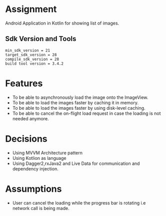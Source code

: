 # Assignment
Android Application in Kotlin for showing list of images.

## Sdk Version and Tools
    min_sdk_version = 21
    target_sdk_version = 28
    compile_sdk_version = 28
    build tool version = 3.4.2

# Features
* To be able to asynchronously load the image onto the ImageView.
* To be able to load the images faster by caching it in memory.
* To be able to load the images faster by using disk-level caching.
* To be able to cancel the on-flight load request in case the loading is not needed anymore.

# Decisions
* Using MVVM Architecture pattern
* Using Kotlion as language
* Using Dagger2,rxJava2 and Live Data for communication and dependency injection.

# Assumptions
* User can cancel the loading while the progress bar is rotating i.e network call is being made.
